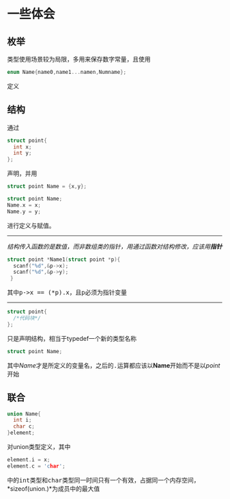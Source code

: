 # 一些体会
##  枚举
类型使用场景较为局限，多用来保存数字常量，且使用  
```C
enum Name{name0,name1...namen,Numname};
```  
定义
## 结构
通过  
```C
struct point{
  int x;
  int y;
};
```
声明，并用
```C
struct point Name = {x,y};
```
```C
struct point Name;
Name.x = x;
Name.y = y;
```
进行定义与赋值。  

-------------

*结构传入函数的是数值，而非数组类的指针，用通过函数对结构修改，应该用<b>指针</b>*  
> 
```C
struct point *Name1(struct point *p){
  scanf("%d",&p->x);
  scanf("%d",&p->y);
 }
 ```  
 其中<kbd>p->x == (*p).x</kbd>，且<kbd>p</kbd>必须为指针变量

-------------

```C
struct point{
  /*代码块*/
};
```
只是声明结构，相当于typedef一个新的类型名称  
```C
struct point Name;
```
其中*Name*才是所定义的变量名，之后的<kbd>.</kbd>运算都应该以**Name**开始而不是以*point*开始
## 联合
```C
union Name{
  int i;
  char c;
}element;
```
对union类型定义，其中
```C
element.i = x;
element.c = 'char';
```
中的<kbd>int</kbd>类型和<kbd>char</kbd>类型同一时间只有一个有效，占据同一个内存空间， *sizeof(union.)*为成员中的最大值